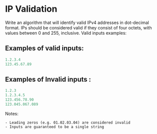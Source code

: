 # IP Validation

Write an algorithm that will identify valid IPv4 addresses in dot-decimal format. IPs should be considered valid if they consist of four octets, with values between 0 and 255, inclusive.
Valid inputs examples:

## Examples of valid inputs:
```javascript
1.2.3.4
123.45.67.89
```

## Examples of Invalid inputs :

```javascript
1.2.3
1.2.3.4.5
123.456.78.90
123.045.067.089
```

Notes:

    - Leading zeros (e.g. 01.02.03.04) are considered invalid
    - Inputs are guaranteed to be a single string
